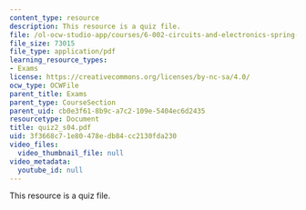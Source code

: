 ```yaml
---
content_type: resource
description: This resource is a quiz file.
file: /ol-ocw-studio-app/courses/6-002-circuits-and-electronics-spring-2007/3f3668c71e80478edb84cc2130fda230_quiz2_s04.pdf
file_size: 73015
file_type: application/pdf
learning_resource_types:
- Exams
license: https://creativecommons.org/licenses/by-nc-sa/4.0/
ocw_type: OCWFile
parent_title: Exams
parent_type: CourseSection
parent_uid: cb0e3f61-8b9c-a7c2-109e-5404ec6d2435
resourcetype: Document
title: quiz2_s04.pdf
uid: 3f3668c7-1e80-478e-db84-cc2130fda230
video_files:
  video_thumbnail_file: null
video_metadata:
  youtube_id: null
---
```

This resource is a quiz file.